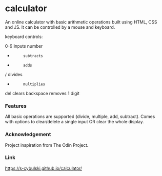 # calculator

An online calculator with basic arithmetic operations built using HTML, CSS and JS. It can be controlled by a mouse and keyboard.

keyboard controls:

0-9        inputs number
-          subtracts
+          adds
/          divides
*          multiplies
del        clears
backspace  removes 1 digit

### Features
All basic operations are supported (divide, multiple, add, subtract).
Comes with options to clear/delete a single input OR clear the whole display.

### Acknowledgement
Project inspiration from The Odin Project.

### Link

<a>https://s-cybulski.github.io/calculator/</a>